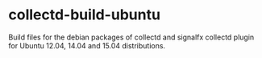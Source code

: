 collectd-build-ubuntu
=====================

Build files for the debian packages of collectd and signalfx collectd plugin for Ubuntu 12.04, 14.04 and 15.04 distributions.
